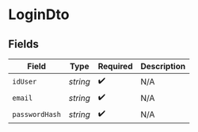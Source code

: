 # LoginDto


## Fields

| Field              | Type               | Required           | Description        |
| ------------------ | ------------------ | ------------------ | ------------------ |
| `idUser`           | *string*           | :heavy_check_mark: | N/A                |
| `email`            | *string*           | :heavy_check_mark: | N/A                |
| `passwordHash`     | *string*           | :heavy_check_mark: | N/A                |